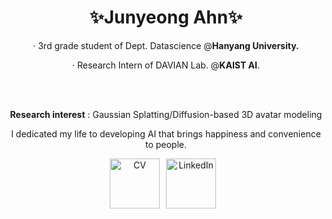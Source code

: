 <div align="center" style="width: 100%;">


  <h1>✨Junyeong Ahn✨</h1>   


· 3rd grade student of Dept. Datascience @<b>Hanyang University.</b>

· Research Intern of DAVIAN Lab. @<b>KAIST AI</b>.




<br>
<br>

<strong>Research interest</strong> : Gaussian Splatting/Diffusion-based 3D avatar modeling

I dedicated my life to developing AI that brings happiness and convenience to people.





 <a href="https://drive.google.com/file/d/1KWtjS699sGZUBdjZlvBz6vXaooIWQknq/view?usp=sharing" target="_blank" style="display: inline-block; margin-right: 10px;">
  <img alt="CV" src ="https://img.shields.io/badge/CV-F2CC38.svg?&style=for-the-badge&logoColor=white" style="height: 80px;"/></a><a href="https://www.linkedin.com/in/junyeong-ahn-804571204/" target="_blank" style="display: inline-block; margin-right: 10px;"><img alt="LinkedIn" src ="https://img.shields.io/badge/LinkedIn-0A66C2.svg?&style=for-the-badge&logoColor=white" style="height: 80px;"/></a>


  <!-- <a href="https://velog.io/@hewas1230/posts/" target="_blank" style="display: inline-block; margin-right: 10px;"><img alt="Velog" src ="https://img.shields.io/badge/Velog-0AC18E.svg?&style=for-the-badge&logoColor=white" style="height: 80px;"/></a><a href="https://justin4ai.tistory.com/" target="_blank" style="display: inline-block; margin-right: 10px;"><img alt="Tistory" src ="https://img.shields.io/badge/TisTory-fe594a.svg?&style=for-the-badge&logoColor=white" style="height: 80px;"/></a> -->

</div>